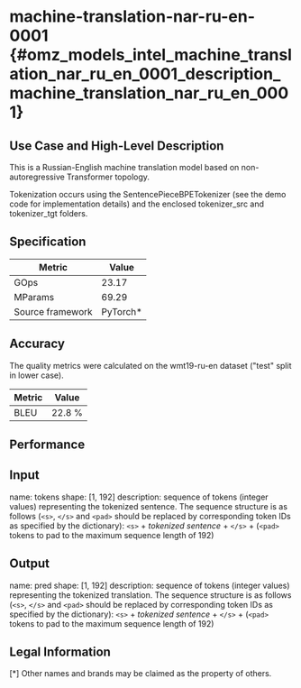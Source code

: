 # machine-translation-nar-ru-en-0001 {#omz_models_intel_machine_translation_nar_ru_en_0001_description_machine_translation_nar_ru_en_0001}

## Use Case and High-Level Description

This is a Russian-English machine translation model based on non-autoregressive Transformer topology.

Tokenization occurs using the SentencePieceBPETokenizer (see the demo code for implementation details) and the enclosed tokenizer_src and tokenizer_tgt folders.

## Specification

| Metric            | Value                 |
|-------------------|-----------------------|
| GOps              | 23.17                 |
| MParams           | 69.29                 |
| Source framework  | PyTorch\*             |


## Accuracy

The quality metrics were calculated on the wmt19-ru-en dataset ("test" split in lower case).

| Metric                    | Value         |
|---------------------------|---------------|
| BLEU                      |        22.8 % |


## Performance

## Input

name: tokens
shape: [1, 192]
description: sequence of tokens (integer values) representing the tokenized sentence.
The sequence structure is as follows (`<s>`, `</s>` and `<pad>` should be replaced by corresponding token IDs as specified by the dictionary):
`<s>` + *tokenized sentence* + `</s>` + (`<pad>` tokens to pad to the maximum sequence length of 192)

## Output

name: pred
shape: [1, 192]
description: sequence of tokens (integer values) representing the tokenized translation.
The sequence structure is as follows (`<s>`, `</s>` and `<pad>` should be replaced by corresponding token IDs as specified by the dictionary):
`<s>` + *tokenized sentence* + `</s>` + (`<pad>` tokens to pad to the maximum sequence length of 192)

## Legal Information
[*] Other names and brands may be claimed as the property of others.
